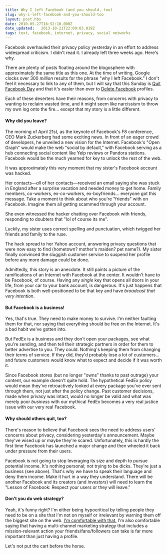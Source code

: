 ```yaml
---
title: Why I left Facebook (and you should, too)
slug: why-i-left-facebook-and-you-should-too
layout: post.hbs
date: 2010-05-27T16:52:10.000Z
date_updated:   2013-10-21T22:09:03.019Z
tags: text, facebook, internet, privacy, social networks
---
```


Facebook overhauled their privacy policy yesterday in an effort to address widespread criticism. I didn't read it. I already left three weeks ago. Here's why.<!--more-->

There are plenty of posts floating around the blogosphere with approximately the same title as this one. At the time of writing, Google clocks over 300 <em>million</em> results for the phrase "why I left Facebook." I don't feel it necessary to link to any of them, but I will say that this Sunday is <a href="http://www.quitfacebookday.com/">Quit Facebook Day</a> and that it's easier than ever to <a href="http://www.deletefacebook.com/">Delete Facebook</a> profiles.

Each of these deserters have their reasons, from concerns with privacy to wanting to reclaim wasted time, and it might seem like narcissism to throw my own log onto the fire... except that my story is a little different.

<h4>Why did you leave?</h4>

The morning of April 21st, as the keynote of Facebook's F8 conference, CEO Mark Zuckerberg had some exciting news. In front of an eager crowd of developers, he unveiled a new vision for the Internet. Facebook's "Open Graph" would make the web "social by default," with Facebook serving as a hub connecting social content like Yelp reviews or Pandora stations. Facebook would be the much yearned for key to unlock the rest of the web.

It was approximately this very moment that my sister's Facebook account was hacked.

Her contacts&mdash;<em>all</em> of her contacts&mdash;received an email saying she was stuck in England after a surprise vacation and needed money to get home. Family members, co-workers, ex-co-workers, ex-boyfriends... everyone got this message. Take a moment to think about who you're "friends" with on Facebook. Imagine them all getting scammed through your account.

She even witnessed the hacker chatting over Facebook with friends, responding to doubters that "lol of course its me".

<p class="aside">Luckily, my sister uses correct spelling and punctuation, which twigged her friends and family to the ruse.</p>

The hack spread to her Yahoo account, answering privacy questions that were now easy to find (hometown? mother's maiden? pet name?). My sister finally convinced the sluggish customer service to suspend her profile before any more damage could be done.

Admittedly, this story is an anecdote. It still paints a picture of the ramifications of an Internet with Facebook at the center. It wouldn't have to be Facebook, of course. Having any <em>single</em> key that opens all doors in your life, from your car to your bank account, is dangerous. It's just happens that Facebook is both well-positioned to be that key and have <em>broadcast that very intention</em>.

<h4>But Facebook is a business!</h4>

Yes, that's true. They need to make money to survive. I'm neither faulting them for that, nor saying that everything should be free on the Internet. It's a bad habit we've gotten into.

But FedEx is a business and they don't open your packages, see what you're sending, and then tell their strategic partners in order for them to better advertise to you. They could. Nothing's keeping them from changing their terms of service. If they did, they'd probably lose a lot of customers... and future customers would know what to expect and decide if it was worth it.

Since Facebook stores (but no longer "owns" thanks to past outrage) your content, our example doesn't quite hold. The hypothetical FedEx policy would mean they've retroactively looked at every package you've ever sent through them, not just after the policy change. Past customer decisions, made when privacy was intact, would no longer be valid and what was merely poor <em>business</em> with our mythical FedEx becomes a very real justice issue with our very real Facebook.

<h4>Why should others quit, too?</h4>

There's reason to believe that Facebook sees the need to address users' concerns about privacy, considering yesterday's announcement. Maybe they've wised up or maybe they're scared. Unfortunately, this is hardly the first time Facebook has launched a major change and then wheeled it back under pressure from their users.

Facebook is not going to stop leveraging its size and depth to pursue potential income. It's nothing personal; not trying to be dicks. They're just a business (see above).  That's why we have to speak their language and deny them income. Make it hurt in a way they understand. There will be another Facebook and its creators (and <em>investors</em>) will need to learn the "Lesson of Facebook: Respect your users or they will leave."

<h4>Don't you do web strategy?</h4>

Yeah, it's funny right? I'm either being hypocritical by telling people they need to be on a site that I'm not on myself or irrelevant by warning them off the biggest site on the web. <a href="http://sunshocked.com/stanifesto/archives/the-dark-territory-between-hypocrisy-and-irrelevance/">I'm comfortable with that.</a> I'm also comfortable saying that having a multi-channel marketing strategy that includes a mission-relevant action your friends/fans/followers can take is far more important than just having a profile.

Let's not put the cart before the horse.
